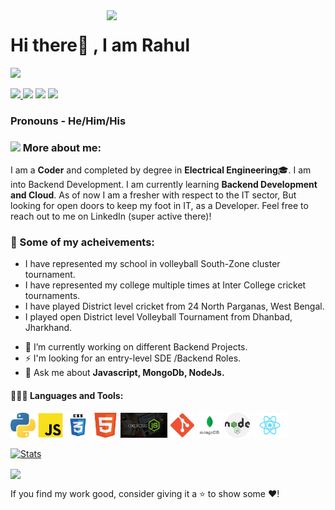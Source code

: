 
<img align='right' src='Entry Pic.jpg' width='350", height = "200"'>

# Hi there👋 , I am Rahul
  
  [<img src="https://img.icons8.com/color/48/000000/linkedin.png" width="3.5%"/>](https://www.linkedin.com/in/rahul-kumar-3ab97a222/)
  <!-- [<img src="https://img.icons8.com/bubbles/50/4a90e2/domain.png" width="3.5%"/>](https://shubham9471.github.io/ShubhamVerma/) -->
  <a href="rahul7004707854@gmail.com"> <img src="https://img.icons8.com/fluent/48/000000/gmail.png" width="3.5%"/> </a>
  [<img src="https://img.icons8.com/fluent/48/4a90e2/github.png" width="3.5%"/>](https://github.com/Rahul271297)
  [<img src="https://upload.wikimedia.org/wikipedia/commons/1/19/LeetCode_logo_black.png" width="3.5%"/>](https://leetcode.com/rahul7004707854/)
  [<img src="https://mpng.subpng.com/20180629/vue/kisspng-www-mevrouwpak-nl-advertising-graphic-design-insta-instagramm-5b3692f028e740.4061558515303032161676.jpg" width="3.5%"/>](https://www.instagram.com/rahul27_ab/)
  
  
### Pronouns - He/Him/His 
  
### <img src="https://img.icons8.com/emoji/48/000000/man-technologyst.png"/> More about me:
  
I am a **Coder** and completed by degree in **Electrical Engineering**:mortar_board:. I am into Backend Development. I am currently learning <b>Backend Development and Cloud</b>. As of now I am a fresher with respect to the IT sector, But looking for open doors to keep my foot in IT, as a Developer. Feel free to reach out to me on LinkedIn (super active there)!
  
### :1st_place_medal: Some of my acheivements:



* I have represented my school in volleyball South-Zone cluster tournament.
* I have represented my college multiple times at Inter College cricket tournaments.
* I have played District level cricket from 24 North Parganas, West Bengal.
* I played open District level Volleyball Tournament from Dhanbad, Jharkhand. 

- 🔭 I’m currently working on different Backend Projects.
- ⚡ I'm looking for an entry-level SDE /Backend Roles.
- 💬 Ask me about <b> Javascript, MongoDb, NodeJs.</b>
<!-- - <a href = "https://drive.google.com/file/d/1WJmwJ4dO7uD-SvA87Exb_8NK2qXPFdLh/view?usp=sharing" target="_blank"><b>RESUME</b></a>. -->
  
#### 👨🏻‍💻 Languages and Tools: <br />
<code><img height="40" src="/images/python.png"></code>
<code><img height="40" src="/images/js.png"></code>
<code><img height="40" src="/images/css.png"></code>
<code><img height="40" src="/images/html.png"></code>
<code><img height="40" src="/images/Express.png"></code>
<code><img height="40" src="/images/git.png"></code>
<code><img height="40" src="/images/mongoDb.png"></code>
<code><img height="40" src="/images/nodejs.png"></code>
<code><img height="40" src="/images/1280px-React-icon.svg.png"></code>

  
  [![Stats](https://github-readme-stats.vercel.app/api?username=Rahul271297&show_icons=true&theme=radical)](https://github-readme-stats.vercel.app/api?username=Rahul271297&show_icons=true&theme=radical)&nbsp; &nbsp; &nbsp; &nbsp; &nbsp; &nbsp; &nbsp; &nbsp; &nbsp; &nbsp; 
  
  
  <img height=175 align="center" src="https://github-readme-stats.vercel.app/api/top-langs/?username=Rahul271297&hide=c%23,powershell,java&title_color=2aa889&text_color=99d1ce&icon_color=2bbc8a&bg_color=0c1014&langs_count=8&layout=compact" />
  

 If you find my work good, consider giving it a ⭐ to show some ❤️!
